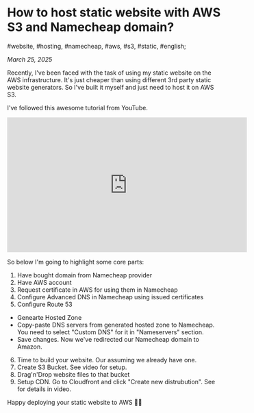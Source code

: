 # How to host static website with AWS S3 and Namecheap domain?

#website, #hosting, #namecheap, #aws, #s3, #static, #english;

_March 25, 2025_

Recently, I've been faced with the task of using my static website on the AWS infrastructure. It's just cheaper than using different 3rd party static website generators. So I've built it myself and just need to host it on AWS S3.

I've followed this awesome tutorial from YouTube.

<iframe width="560" height="315" src="https://www.youtube.com/embed/9WPlC5RKfjs?si=h9NcSq0Wq7pZU-EX" title="YouTube video player" frameborder="0" allow="accelerometer; autoplay; clipboard-write; encrypted-media; gyroscope; picture-in-picture; web-share" referrerpolicy="strict-origin-when-cross-origin" allowfullscreen></iframe>

So below I'm going to highlight some core parts:

1. Have bought domain from Namecheap provider
2. Have AWS account
3. Request certificate in AWS for using them in Namecheap
4. Configure Advanced DNS in Namecheap using issued certificates
5. Configure Route 53
  * Genearte Hosted Zone
  * Copy-paste DNS servers from generated hosted zone to Namecheap. You need to select "Custom DNS" for it in "Nameservers" section.
  * Save changes. Now we've redirected our Namecheap domain to Amazon.
6. Time to build your website. Our assuming we already have one.
7. Create S3 Bucket. See video for setup.
8. Drag'n'Drop website files to that bucket
9. Setup CDN. Go to Cloudfront and click "Create new distrubution". See for details in video.



Happy deploying your static website to AWS ✌🏼
